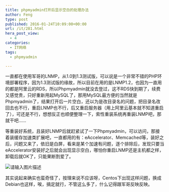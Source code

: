 ```yaml
---
title: phpmyadmin打开后显示空白的处理办法
author: Feng
type: post
published: 2016-01-24T10:09:00+00:00
url: /it/281.html
hera_post_view:
  - 4
categories:
  - IT网络
tags:
  - phpmyadmin

---
```

一直都在使用军哥的LNMP，从1.0到1.3测试版，可以说是一个非常不错的PHP环境部署程序，因为1.3测试版的缘故，所以目前在用的是LNMP1.2，也因为一直用的都是阿里云的RDS，所以Phpmyadmin就没去登过，这不RDS快到期了，续费又感觉贵，只好重新用起MySQL了，那用MySQL最方便的当然就是Phpmyadmin了，结果打开后一片空白，还以为是改目录名的问题，把目录名改回去也不行，重启LNMP也不行，后又重启服务器（用上阿里云基本就不知道重启了），可还是不行，想想反正也顺便整理一下，索性重装系统再重装LNMP吧，那就干吧……

等重装好系统，且装好LNMP后就赶紧试了一下Phpmyadmin，可以访问，那接着装缓存加速类扩展吧，一直都用的有：eAccelerator、Memcached等，装好之后，问题又来了，依旧是白屏，看来是某个加速有问题，逐个排除后，发现只要当eAccelerator安装好之后就会出现显示空白，哪怕你重启LNMP还是主机都之样，卸载后就OK了，只能果断割爱了。

<img decoding="async" src="https://cdn.uu126.cn/wp-content/uploads/2016/01/lnmp.png" alt="请输入图片描述" title="请输入图片描述" /> 

其实说起来确实也蛮奇怪了，按理来说不应该呀，Centos下出现这样问题，换成Debian也这样，唉，搞定就行，不管这么多了，什么记得跟军哥反映反映。